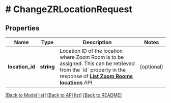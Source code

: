 # # ChangeZRLocationRequest

## Properties

Name | Type | Description | Notes
------------ | ------------- | ------------- | -------------
**location_id** | **string** | Location ID of the location where Zoom Room is to be assigned. This can be retrieved from the &#x60;id&#x60; property in the response of [**List Zoom Rooms locations**](/docs/api-reference/zoom-api/methods#operation/listZRLocations) API. | [optional]

[[Back to Model list]](../../README.md#models) [[Back to API list]](../../README.md#endpoints) [[Back to README]](../../README.md)
